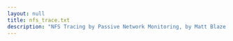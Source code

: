```yaml
---
layout: null
title: nfs_trace.txt
description: "NFS Tracing by Passive Network Monitoring, by Matt Blaze of the Dept. of Computer Science at Princeton"
---
```

